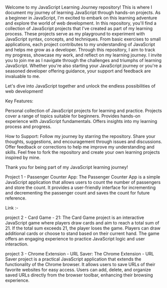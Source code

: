 Welcome to my JavaScript Learning Journey repository! This is where I document my journey of learning JavaScript through hands-on projects. As a beginner in JavaScript, I'm excited to embark on this learning adventure and explore the world of web development.
In this repository, you'll find a collection of JavaScript projects that I've created as part of my learning process. These projects serve as my playground to experiment with JavaScript syntax, concepts, and techniques. From basic exercises to small applications, each project contributes to my understanding of JavaScript and helps me grow as a developer.
Through this repository, I aim to track my progress, showcase my work, and reflect on my learning journey. I invite you to join me as I navigate through the challenges and triumphs of learning JavaScript. Whether you're also starting your JavaScript journey or you're a seasoned developer offering guidance, your support and feedback are invaluable to me.

Let's dive into JavaScript together and unlock the endless possibilities of web development!

Key Features:

Personal collection of JavaScript projects for learning and practice.
Projects cover a range of topics suitable for beginners.
Provides hands-on experience with JavaScript fundamentals.
Offers insights into my learning process and progress.

How to Support:
Follow my journey by starring the repository.
Share your thoughts, suggestions, and encouragement through issues and discussions.
Offer feedback or corrections to help me improve my understanding and skills.
Feel free to fork the repository and create your own learning projects inspired by mine.

Thank you for being part of my JavaScript learning journey!


Project 1 - Passenger Counter App:
The Passenger Counter App is a simple JavaScript application that allows users to count the number of passengers and store the count. It provides a user-friendly interface for incrementing and decrementing the passenger count and saves the count for future reference.

Link :- 

project 2 - Card Game - 21:
The Card Game project is an interactive JavaScript game where players draw cards and aim to reach a total sum of 21. If the total sum exceeds 21, the player loses the game. Players can draw additional cards or choose to stand based on their current hand. The game offers an engaging experience to practice JavaScript logic and user interaction.

project 3 - Chrome Extension - URL Saver:
The Chrome Extension - URL Saver project is a practical JavaScript application that extends the functionality of the Chrome browser. It allows users to save URLs of their favorite websites for easy access. Users can add, delete, and organize saved URLs directly from the browser toolbar, enhancing their browsing experience.
